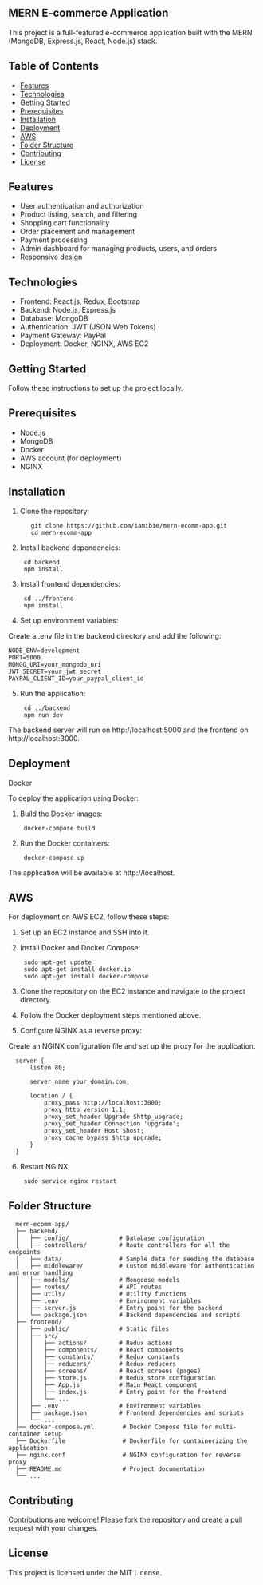 ## MERN E-commerce Application
This project is a full-featured e-commerce application built with the MERN (MongoDB, Express.js, React, Node.js) stack.

## Table of Contents

- [Features](#features)
- [Technologies](#technologies)
- [Getting Started](#getting-started)
- [Prerequisites](#prerequisites)
- [Installation](#installation)
- [Deployment](#deployment)
- [AWS](#aws)
- [Folder Structure](#folder-structure)
- [Contributing](#contributing)
- [License](#license)

## Features
- User authentication and authorization
- Product listing, search, and filtering
- Shopping cart functionality
- Order placement and management
- Payment processing
- Admin dashboard for managing products, users, and orders
- Responsive design
  
## Technologies
- Frontend: React.js, Redux, Bootstrap
- Backend: Node.js, Express.js
- Database: MongoDB
- Authentication: JWT (JSON Web Tokens)
- Payment Gateway: PayPal
- Deployment: Docker, NGINX, AWS EC2
  
## Getting Started
Follow these instructions to set up the project locally.

## Prerequisites
- Node.js
- MongoDB
- Docker
- AWS account (for deployment)
- NGINX

## Installation
1. Clone the repository:

          git clone https://github.com/iamibie/mern-ecomm-app.git
          cd mern-ecomm-app
2. Install backend dependencies:

        cd backend
        npm install

3. Install frontend dependencies:

        cd ../frontend
        npm install
4. Set up environment variables:

Create a .env file in the backend directory and add the following:

    NODE_ENV=development
    PORT=5000
    MONGO_URI=your_mongodb_uri
    JWT_SECRET=your_jwt_secret
    PAYPAL_CLIENT_ID=your_paypal_client_id
5. Run the application:

        cd ../backend
        npm run dev
The backend server will run on http://localhost:5000 and the frontend on http://localhost:3000.

## Deployment
Docker

To deploy the application using Docker:

1. Build the Docker images:

        docker-compose build
2. Run the Docker containers:

        docker-compose up
The application will be available at http://localhost.

## AWS 
For deployment on AWS EC2, follow these steps:

1. Set up an EC2 instance and SSH into it.

2. Install Docker and Docker Compose:

        sudo apt-get update
        sudo apt-get install docker.io
        sudo apt-get install docker-compose
3. Clone the repository on the EC2 instance and navigate to the project directory.

4. Follow the Docker deployment steps mentioned above.

5. Configure NGINX as a reverse proxy:

Create an NGINX configuration file and set up the proxy for the application.

      server {
          listen 80;
      
          server_name your_domain.com;
      
          location / {
              proxy_pass http://localhost:3000;
              proxy_http_version 1.1;
              proxy_set_header Upgrade $http_upgrade;
              proxy_set_header Connection 'upgrade';
              proxy_set_header Host $host;
              proxy_cache_bypass $http_upgrade;
          }
      }
6. Restart NGINX:

        sudo service nginx restart
## Folder Structure
      mern-ecomm-app/
      ├── backend/
      │   ├── config/              # Database configuration
      │   ├── controllers/         # Route controllers for all the endpoints
      │   ├── data/                # Sample data for seeding the database
      │   ├── middleware/          # Custom middleware for authentication and error handling
      │   ├── models/              # Mongoose models
      │   ├── routes/              # API routes
      │   ├── utils/               # Utility functions
      │   ├── .env                 # Environment variables
      │   ├── server.js            # Entry point for the backend
      │   └── package.json         # Backend dependencies and scripts
      ├── frontend/
      │   ├── public/              # Static files
      │   ├── src/
      │   │   ├── actions/         # Redux actions
      │   │   ├── components/      # React components
      │   │   ├── constants/       # Redux constants
      │   │   ├── reducers/        # Redux reducers
      │   │   ├── screens/         # React screens (pages)
      │   │   ├── store.js         # Redux store configuration
      │   │   ├── App.js           # Main React component
      │   │   ├── index.js         # Entry point for the frontend
      │   │   └── ...
      │   ├── .env                 # Environment variables
      │   ├── package.json         # Frontend dependencies and scripts
      │   └── ...
      ├── docker-compose.yml        # Docker Compose file for multi-container setup
      ├── Dockerfile                # Dockerfile for containerizing the application
      ├── nginx.conf                # NGINX configuration for reverse proxy
      ├── README.md                 # Project documentation
      └── ...

## Contributing
Contributions are welcome! Please fork the repository and create a pull request with your changes.

## License
This project is licensed under the MIT License.


